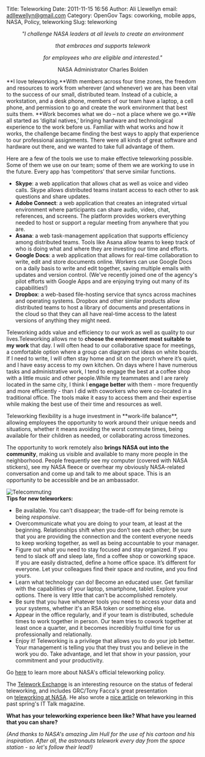 Title: Teleworking
Date: 2011-11-15 16:56
Author: Ali Llewellyn
email: adllewellyn@gmail.com
Category: OpenGov
Tags: coworking, mobile apps, NASA, Policy, teleworking
Slug: teleworking

<div style="text-align: center;">

*"I challenge NASA leaders at all levels to create an environment*

</div>

<div style="text-align: center;">

*that embraces and supports telework*

</div>

<div style="text-align: center;">

*for employees who are eligible and interested."*

</div>

<div style="text-align: center;">

NASA Administrator Charles Bolden

</div>

<div>

**I love teleworking.**With members across four time zones, the freedom
and resources to work from wherever (and whenever) we are has been vital
to the success of our small, distributed team. Instead of a cubicle, a
workstation, and a desk phone, members of our team have a laptop, a cell
phone, and permission to go and create the work environment that best
suits them. **Work becomes what we do – not a place where we go.**We all
started as ‘digital natives,’ bringing hardware and technological
experience to the work before us. Familiar with what works and how it
works, the challenge became finding the best ways to apply that
experience to our professional assignments. There were all kinds of
great software and hardware out there, and we wanted to take full
advantage of them.
</p>
Here are a few of the tools we use to make effective teleworking
possible. Some of them we use on our team; some of them we are working
to use in the future. Every app has ‘competitors’ that serve similar
functions.

</div>

<div>

-   **Skype**: a web application that allows chat as well as voice and
    video calls. Skype allows distributed teams instant access to each
    other to ask questions and share updates.
-   **Adobe Connect**: a web application that creates an integrated
    virtual environment where participants can share audio, video, chat,
    references, and screens. The platform provides workers everything
    needed to host or support a regular meeting from anywhere that you
    are.
-   **Asana**: a web task-management application that supports
    efficiency among distributed teams. Tools like Asana allow teams to
    keep track of who is doing what and where they are investing our
    time and efforts.
-   **Google Docs**: a web application that allows for real-time
    collaboration to write, edit and store documents online. Workers can
    use Google Docs on a daily basis to write and edit together, saving
    multiple emails with updates and version control. (We've recently
    joined one of the agency's pilot efforts with Google Apps and are
    enjoying trying out many of its capabilities!)
-   **Dropbox**: a web-based file-hosting service that syncs across
    machines and operating systems. Dropbox and other similar products
    allow distributed teams to host a library of documents and
    presentations in the cloud so that they can all have real-time
    access to the latest versions of anything they might need.

<div>

Teleworking adds value and efficiency to our work as well as quality to
our lives.Teleworking allows me to **choose the environment most
suitable to my work** that day. I will often head to our collaborative
space for meetings, a comfortable option where a group can diagram out
ideas on white boards. If I need to write, I will often stay home and
sit on the porch where it’s quiet, and I have easy access to my own
kitchen. On days where I have numerous tasks and administrative work, I
tend to engage the best at a coffee shop with a little music and other
people.While my teammates and I are rarely located in the same city, I
think I **engage better** with them - more frequently and more
efficiently - than I did with coworkers who were co-located in a
traditional office. The tools make it easy to access them and their
expertise while making the best use of their time and resources as well.
</p>
Teleworking flexibility is a huge investment in **work-life balance**,
allowing employees the opportunity to work around their unique needs and
situations, whether it means avoiding the worst commute times, being
available for their children as needed, or collaborating across
timezones.

The opportunity to work remotely also **brings NASA out into the
community**, making us visible and available to many more people in the
neighborhood. People frequently see my computer (covered with NASA
stickers), see my NASA fleece or overhear my obviously NASA-related
conversation and come up and talk to me about space. This is an
opportunity to be accessible and be an ambassador.

</div>

<div>

![Telecommuting][]  
**Tips for new teleworkers:**

</div>

-   Be available. You can’t disappear; the trade-off for being remote is
    being *responsive*.
-   Overcommunicate what you are doing to your team, at least at the
    beginning. Relationships shift when you don’t see each other; be
    sure that you are providing the connection and the content everyone
    needs to keep working together, as well as being accountable to your
    manager.
-   Figure out what you need to stay focused and stay organized. If you
    tend to slack off and sleep late, find a coffee shop or coworking
    space. If you are easily distracted, define a home office space.
    It’s different for everyone. Let your colleagues find their space
    and routine, and you find yours.
-   Learn what technology can do! Become an educated user. Get familiar
    with the capabilities of your laptop, smartphone, tablet. Explore
    your options. There is very little that can’t be accomplished
    remotely.
-   Be sure that you have whatever tools you need to access your data
    and your systems, whether it's an RSA token or something else.
-   Appear in the office regularly, and if your team is distributed,
    schedule times to work together in person. Our team tries to cowork
    together at least once a quarter, and it becomes incredibly fruitful
    time for us professionally and relationally.
-   Enjoy it! Teleworking is a privilege that allows you to do your job
    better. Your management is telling you that they trust you and
    believe in the work you do. Take advantage, and let that show in
    your passion, your commitment and your productivity.

</div>

<div>

Go [here][] to learn more about NASA's official teleworking policy.

</div>

<div>

The [Telework Exchange][] is an interesting resource on the status of
federal teleworking, and includes GRC/Tony Facca's great presentation
on [teleworking at NASA][]. He also wrote a [nice article][] on
teleworking in this past spring's IT Talk magazine.

</div>

<div>

**What has your teleworking experience been like? What have you learned
that you can share?**

</div>

<div>

*(And thanks to NASA's amazing Jim Hull for the use of his cartoon and
his inspiration. After all, the astronauts telework every day from the
space station - so let's follow their lead!)*

</div>

  [Telecommuting]: http://open.nasa.gov/wp-content/uploads/2011/11/34985738-300x244.jpg
    "Telecommuting"
  [here]: http://nodis3.gsfc.nasa.gov/npg_img/N_PR_3600_0002_/N_PR_3600_0002_.pdf
  [Telework Exchange]: http://www.teleworkexchange.com/
  [teleworking at NASA]: https://www.teleworkexchange.com/uploads/1000/744-Tony_Facca.pdf
  [nice article]: http://www.nasa.gov/pdf/524430main_ITTalk_7MAR11_FINAL.pdf
